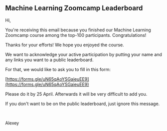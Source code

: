 ## Machine Learning Zoomcamp Leaderboard

Hi,

You're receiving this email because you finished our Machine 
Learning Zoomcamp course among the top-100 participants. 
Congratulations!

Thanks for your efforts! We hope you enjoyed the course. 

We want to acknowledge your active participation by putting
your name and any links you want to a public leaderboard. 

For that, we would like to ask you to fill in this form:

[https://forms.gle/uN65qAoYSGaieuEE9](https://forms.gle/uN65qAoYSGaieuEE9)

Please do it by 25 April. Afterwards it will be very
difficult to add you.

If you don't want to be on the public leaderboard, just ignore
this message.


&nbsp;

Alexey